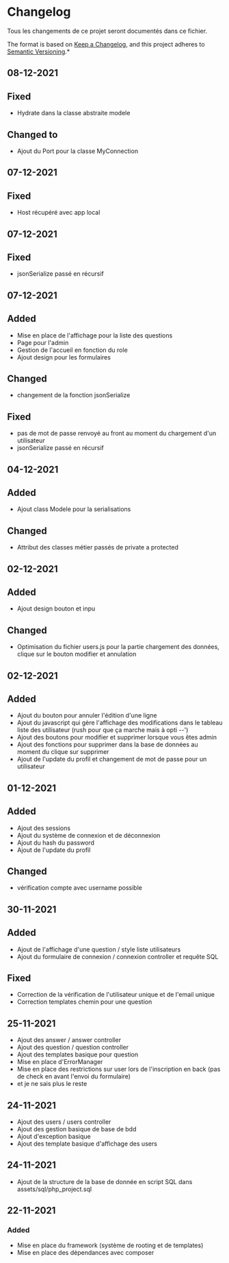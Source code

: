 # Changelog 
Tous les changements de ce projet seront documentés dans ce fichier.

The format is based on [Keep a Changelog](https://keepachangelog.com/en/1.0.0/),
and this project adheres to [Semantic Versioning](https://semver.org/spec/v2.0.0.html).*

## 08-12-2021 
## Fixed
- Hydrate dans la classe abstraite modele

## Changed to
- Ajout du Port pour la classe MyConnection

## 07-12-2021 
## Fixed
- Host récupéré avec app local

## 07-12-2021 
## Fixed
- jsonSerialize passé en récursif

## 07-12-2021  
## Added 
- Mise en place de l'affichage pour la liste des questions 
- Page pour l'admin 
- Gestion de l'accueil en fonction du role
- Ajout design pour les formulaires 

 
## Changed
- changement de la fonction jsonSerialize

## Fixed
- pas de mot de passe renvoyé au front au moment du chargement d'un utilisateur 
- jsonSerialize passé en récursif


## 04-12-2021
## Added
- Ajout class Modele pour la serialisations

## Changed
- Attribut des classes métier passés de private a protected


## 02-12-2021
## Added
- Ajout design bouton et inpu

## Changed
- Optimisation du fichier users.js pour la partie chargement des données, clique sur le bouton modifier et annulation

## 02-12-2021
## Added
- Ajout du bouton pour annuler l'édition d'une ligne
- Ajout du javascript qui gère l'affichage des modifications dans le tableau liste des utilisateur (rush pour que ça marche mais à opti --')
- Ajout des boutons pour modifier et supprimer lorsque vous êtes admin
- Ajout des fonctions pour supprimer dans la base de données au moment du clique sur supprimer
- Ajout de l'update du profil et changement de mot de passe pour un utilisateur


## 01-12-2021

## Added 
- Ajout des sessions 
- Ajout du système de connexion et de déconnexion
- Ajout du hash du password 
- Ajout de l'update du profil

## Changed
- vérification compte avec username possible 

## 30-11-2021
## Added 
- Ajout de l'affichage d'une question / style liste utilisateurs
- Ajout du formulaire de connexion / connexion controller et requête SQL

## Fixed 
- Correction de la vérification de l'utilisateur unique et de l'email unique
- Correction templates chemin pour une question

## 25-11-2021

- Ajout des answer / answer controller
- Ajout des question / question controller
- Ajout des templates basique pour question
- Mise en place d'ErrorManager
- Mise en place des restrictions sur user lors de l'inscription en back (pas de check en avant l'envoi du formulaire)
- et je ne sais plus le reste


## 24-11-2021

- Ajout des users / users controller
- Ajout des gestion basique de base de bdd
- Ajout d'exception basique
- Ajout des template basique d'affichage des users

## 24-11-2021

- Ajout de la structure de la base de donnée en script SQL dans assets/sql/php_project.sql

## 22-11-2021

### Added 
- Mise en place du framework (système de rooting et de templates)
- Mise en place des dépendances avec composer
